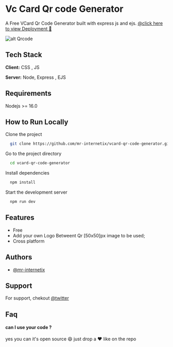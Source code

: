 
# Vc Card Qr code Generator 

A Free VCard Qr Code Generator built with express js and ejs. [@click here to view Deployment :rocket: ](https://vcard-qr-code.herokuapp.com/)

![alt Qrcode](https://ik.imagekit.io/kv6tcjdna/QR_GEN__1_.png)


## Tech Stack

**Client:**  CSS , JS

**Server:** Node, Express , EJS 


## Requirements 


 Nodejs >= 16.0
    
## How to  Run Locally

Clone the project

```bash
  git clone https://github.com/mr-internetix/vcard-qr-code-generator.git
```

Go to the project directory

```bash
  cd vcard-qr-code-generator
```

Install dependencies

```bash
  npm install
```

Start the development server

```bash
  npm run dev
```


## Features

- Free 
- Add your own Logo Betweent Qr [50x50]px image to be used;
- Cross platform


## Authors

- [@mr-internetix](https://www.github.com/mr-internetix)


## Support

For support, chekout [@twitter](https://twitter.com/mr_internetix)


## Faq 

#### can I use your code ?


yes you can it's open source :smile: just drop a  :heart: like on the repo

